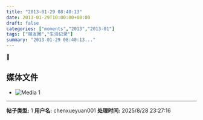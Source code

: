 ```yaml
---
title: "2013-01-29 08:40:13"
date: 2013-01-29T10:00:00+08:00
draft: false
categories: ["moments","2013","2013-01"]
tags: ["朋友圈","生活记录"]
summary: "2013-01-29 08:40:13..."
---
```




## 媒体文件

- ![Media 1](/Moments/photos/2013-01-29/201301290840130.jpg)

---

**帖子类型:** 1
**用户名:** chenxueyuan001
**处理时间:** 2025/8/28 23:27:16